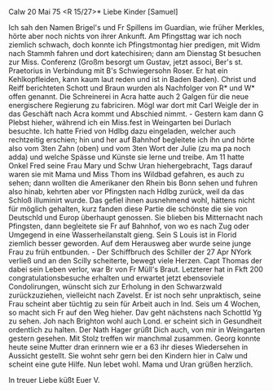  Calw 20 Mai 75
 <R 15/27>*
Liebe Kinder [Samuel]

Ich sah den Namen Brigel's und Fr Spillens im Guardian, wie früher Merkles, hörte aber noch nichts von ihrer Ankunft. Am Pfingsttag war ich noch ziemlich schwach, doch konnte ich Pfingstmontag hier predigen, mit Widm nach Stammh fahren und dort katechisiren; dann am Dienstag St besuchen zur Miss. Conferenz (Großm besorgt um Gustav, jetzt associ‚ Ber's st. Praetorius in Verbindung mit B's Schwiegersohn Roser. Er hat ein Kehlkopfleiden, kann kaum laut reden und ist in Baden Baden). Christ und Reiff berichteten Schott und Braun wurden als Nachfolger von R<eiff>* und W<urm>* offen genannt. Die Schreinerei in Acra hatte auch 2 Galgen für die neue energischere Regierung zu fabriciren. Mögl war dort mit Carl Weigle der in das Geschäft nach Acra kommt und Abschied nimmt. - Gestern kam dann G Plebst hieher, während ich ein Miss.fest in Weingarten bei Durlach besuchte. Ich hatte Fried von Hdlbg dazu eingeladen, welcher auch rechtzeitig erschien; hin und her auf Bahnhof begleitete ich ihn und hörte also vom 3ten Zahn (oben) und vom 3ten Wort der Julie (zu ma pa noch adda) und welche Spässe und Künste sie lerne und treibe. Am 11 hatte Onkel Fred seine Frau Mary und Schw Uran hiehergebracht, Tags darauf waren sie mit Mama und Miss Thom ins Wildbad gefahren, es auch zu sehen; dann wollten die Amerikaner den Rhein bis Bonn sehen und fuhren also hinab, kehrten aber vor Pfingsten nach Hdlbg zurück, weil da das Schloß illuminirt wurde. Das gefiel ihnen ausnehmend wohl, hättens nicht für möglich gehalten, kurz fanden diese Partie die schönste die sie von Deutschld und Europ überhaupt genossen. Sie blieben bis Mitternacht nach Pfingsten, dann begleitete sie Fr auf Bahnhof, von wo es nach Zug oder Umgegend in eine Wasserheilanstalt gieng. Sein S Louis ist in Florid ziemlich besser geworden. Auf dem Herausweg aber wurde seine junge Frau zu früh entbunden. - Der Schiffbruch des Schiller der 27 Apr NYork verließ und an den Scilly scheiterte, bewegt viele Herzen. Capt Thomas der dabei sein Leben verlor, war Br von Fr Müll's Braut. Letzterer hat in Fkft 200 congratulationsbesuche erhalten und erwartet jetzt ebensoviele Condolirungen, wünscht sich zur Erholung in den Schwarzwald zurückzuziehen, vielleicht nach Zavelst. Er ist noch sehr unpraktisch, seine Frau scheint aber tüchtig zu sein für Arbeit auch in Ind. Seis um 4 Wochen, so macht sich Fr auf den Weg hieher. Dav geht nächstens nach Schottld Yg zu sehen. Joh nach Brighton wohl auch Lond. er scheint sich in Gesundheit ordentlich zu halten. Der Nath Hager grüßt Dich auch, von mir in Weingarten gestern gesehen. Mit Stolz treffen wir manchmal zusammen. Georg konnte heute seine Mutter dran erinnern wie er a 63 ihr dieses Wiedersehen in Aussicht gestellt. Sie wohnt sehr gern bei den Kindern hier in Calw und scheint eine gute Hilfe. Nun lebet wohl. Mama und Uran grüßen herzlich.

 In treuer Liebe küßt
 Euer V.
